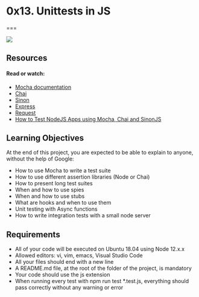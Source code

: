 # 0x13. Unittests in JS
===

![](https://marcofranssen.nl/images/681b1f62be27d6c8f99eb491c473786a4b716aab.png)

Resources
---
#### Read or watch:

- [Mocha documentation](https://mochajs.org/)
- [Chai](https://www.chaijs.com/api/)
- [Sinon](https://sinonjs.org/releases/v7.5.0/)
- [Express](https://expressjs.com/en/guide/routing.html)
- [Request](https://www.npmjs.com/package/request)
- [How to Test NodeJS Apps using Mocha, Chai and SinonJS](https://scotch.io/tutorials/how-to-test-nodejs-apps-using-mocha-chai-and-sinonjs)

## Learning Objectives

At the end of this project, you are expected to be able to explain to anyone, without the help of Google:

- How to use Mocha to write a test suite
- How to use different assertion libraries (Node or Chai)
- How to present long test suites
- When and how to use spies
- When and how to use stubs
- What are hooks and when to use them
- Unit testing with Async functions
- How to write integration tests with a small node server

## Requirements

- All of your code will be executed on Ubuntu 18.04 using Node 12.x.x
- Allowed editors: vi, vim, emacs, Visual Studio Code
- All your files should end with a new line
- A README.md file, at the root of the folder of the project, is mandatory
- Your code should use the js extension
- When running every test with npm run test *.test.js, everything should pass correctly without any warning or error
